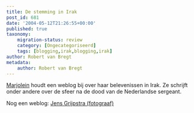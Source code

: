 ```yaml
---
title: De stemming in Irak
post_id: 681
date: '2004-05-12T21:26:55+00:00'
published: true
taxonomy:
    migration-status: review
    category: [Ongecategoriseerd]
    tags: [blogging,irak,blogging,irak]
author: Robert van Bregt
metadata:
    author: Robert van Bregt
---
```

[Marjolein](http://mayos.web-log.nl/) houdt een weblog bij over haar belevenissen in Irak. Ze schrijft onder andere over de sfeer na de dood van de Nederlandse sergeant.

Nog een weblog: [Jens Grijpstra (fotograaf)](http://www.20six.nl/jtinirak)